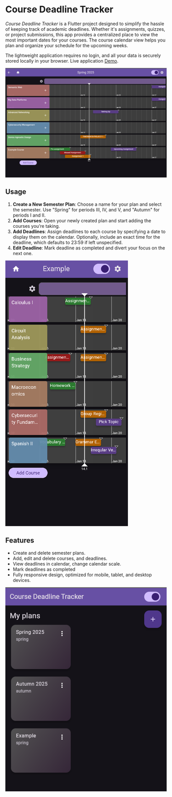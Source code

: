 # Course Deadline Tracker

_Course Deadline Tracker_ is a Flutter project designed to simplify the hassle of keeping track of academic deadlines. Whether it's assignments, quizzes, or project submissions, this app provides a centralized place to view the most important dates for your courses. The course calendar view helps you plan and organize your schedule for the upcoming weeks.

The lightweight application requires no login, and all your data is securely stored locally in your browser.
Live application [Demo](https://flutter-course-tracker.web.app/).

![Course Deadline Tracker Screenshot](images/image1.png)

## Usage

1. **Create a New Semester Plan**: Choose a name for your plan and select the semester. Use "Spring" for periods III, IV, and V, and "Autumn" for periods I and II.
2. **Add Courses**: Open your newly created plan and start adding the courses you’re taking.
3. **Add Deadlines**: Assign deadlines to each course by specifying a date to display them on the calendar. Optionally, include an exact time for the deadline, which defaults to 23:59 if left unspecified.
4. **Edit Deadline**: Mark deadline as completed and divert your focus on the next one.

![Course Deadline Tracker Screenshot](images/image3.png)

## Features

- Create and delete semester plans.
- Add, edit and delete courses, and deadlines.
- View deadlines in calendar, change calendar scale.
- Mark deadlines as completed
- Fully responsive design, optimized for mobile, tablet, and desktop devices.

![Course Deadline Tracker Screenshot](images/image4.png)
